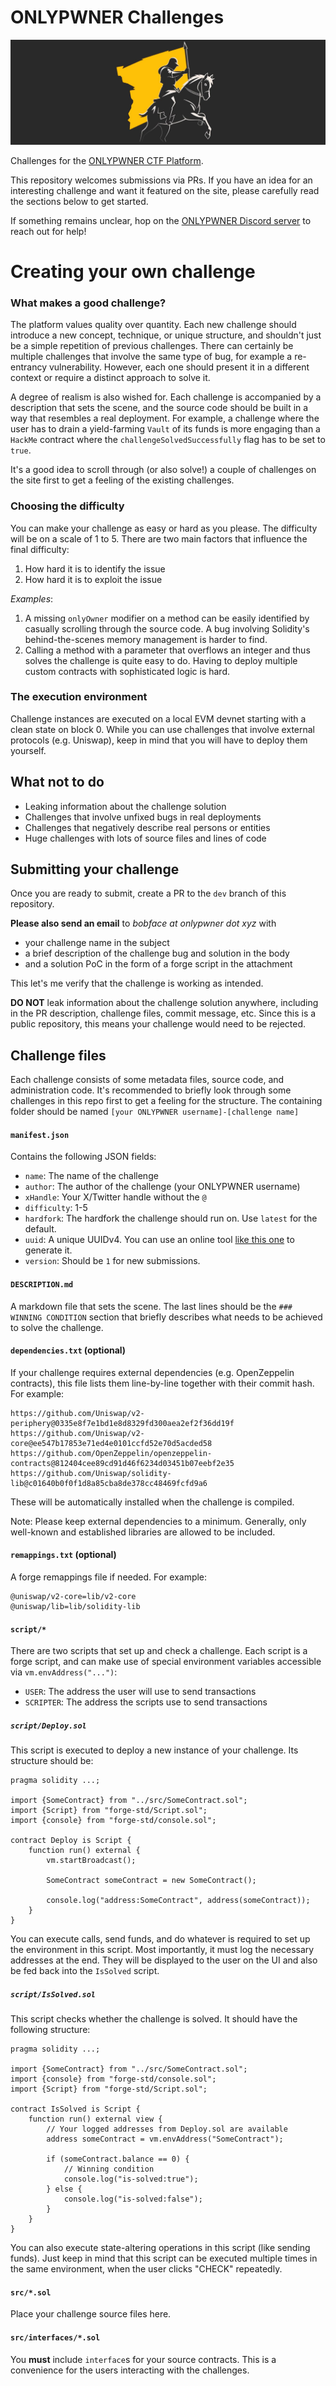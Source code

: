 # ONLYPWNER Challenges

![Banner](./banner.jpg)

Challenges for the [ONLYPWNER CTF Platform](https://onlypwner.xyz).

This repository welcomes submissions via PRs. If you have an idea for an interesting challenge and want it featured on the site, please carefully read the sections below to get started.

If something remains unclear, hop on the [ONLYPWNER Discord server](https://discord.gg/tukqhC3EUH) to reach out for help!

# Creating your own challenge
### What makes a good challenge?
The platform values quality over quantity. Each new challenge should introduce a new concept, technique, or unique structure, and shouldn't just be a simple repetition of previous challenges. There can certainly be multiple challenges that involve the same type of bug, for example a re-entrancy vulnerability. However, each one should present it in a different context or require a distinct approach to solve it.

A degree of realism is also wished for. Each challenge is accompanied by a description that sets the scene, and the source code should be built in a way that resembles a real deployment. For example, a challenge where the user has to drain a yield-farming `Vault` of its funds is more engaging than a `HackMe` contract where the `challengeSolvedSuccessfully` flag has to be set to `true`.

It's a good idea to scroll through (or also solve!) a couple of challenges on the site first to get a feeling of the existing challenges.

### Choosing the difficulty
You can make your challenge as easy or hard as you please. The difficulty will be on a scale of 1 to 5. There are two main factors that influence the final difficulty:
1. How hard it is to identify the issue
2. How hard it is to exploit the issue

*Examples*:
1. A missing `onlyOwner` modifier on a method can be easily identified by casually scrolling through the source code. A bug involving Solidity's behind-the-scenes memory management is harder to find.
2. Calling a method with a parameter that overflows an integer and thus solves the challenge is quite easy to do. Having to deploy multiple custom contracts with sophisticated logic is hard.

### The execution environment
Challenge instances are executed on a local EVM devnet starting with a clean state on block 0. While you can use challenges that involve external protocols (e.g. Uniswap), keep in mind that you will have to deploy them yourself. 

## What not to do
- Leaking information about the challenge solution
- Challenges that involve unfixed bugs in real deployments
- Challenges that negatively describe real persons or entities
- Huge challenges with lots of source files and lines of code

## Submitting your challenge
Once you are ready to submit, create a PR to the `dev` branch of this repository. 

**Please also send an email** to *bobface at onlypwner dot xyz* with
- your challenge name in the subject
- a brief description of the challenge bug and solution in the body
- and a solution PoC in the form of a forge script in the attachment

This let's me verify that the challenge is working as intended.

**DO NOT** leak information about the challenge solution anywhere, including in the PR description, challenge files, commit message, etc. Since this is a public repository, this means your challenge would need to be rejected.


## Challenge files
Each challenge consists of some metadata files, source code, and administration code. It's recommended to briefly look through some challenges in this repo first to get a feeling for the structure. The containing folder should be named `[your ONLYPWNER username]-[challenge name]`

#### `manifest.json`
Contains the following JSON fields:
- `name`: The name of the challenge
- `author`: The author of the challenge (your ONLYPWNER username)
- `xHandle`: Your X/Twitter handle without the `@`
- `difficulty`: 1-5
- `hardfork`: The hardfork the challenge should run on. Use `latest` for the default.
- `uuid`: A unique UUIDv4. You can use an online tool [like this one](https://www.uuidgenerator.net/version4) to generate it.
- `version`: Should be `1` for new submissions.

#### `DESCRIPTION.md`
A markdown file that sets the scene. The last lines should be the `### WINNING CONDITION` section that briefly describes what needs to be achieved to solve the challenge.

#### `dependencies.txt` (optional)
If your challenge requires external dependencies (e.g. OpenZeppelin contracts), this file lists them line-by-line together with their commit hash. For example: 
```
https://github.com/Uniswap/v2-periphery@0335e8f7e1bd1e8d8329fd300aea2ef2f36dd19f
https://github.com/Uniswap/v2-core@ee547b17853e71ed4e0101ccfd52e70d5acded58
https://github.com/OpenZeppelin/openzeppelin-contracts@812404cee89cd91d46f6234d03451b07eebf2e35
https://github.com/Uniswap/solidity-lib@c01640b0f0f1d8a85cba8de378cc48469fcfd9a6
```

These will be automatically installed when the challenge is compiled. 

Note: Please keep external dependencies to a minimum. Generally, only well-known and established libraries are allowed to be included.

#### `remappings.txt` (optional)
A forge remappings file if needed. For example:
```
@uniswap/v2-core=lib/v2-core
@uniswap/lib=lib/solidity-lib
```

#### `script/*`
There are two scripts that set up and check a challenge. Each script is a forge script, and can make use of special environment variables accessible via `vm.envAddress("...")`:
- `USER`: The address the user will use to send transactions
- `SCRIPTER`: The address the scripts use to send transactions

##### `script/Deploy.sol`
This script is executed to deploy a new instance of your challenge. Its structure should be:
```
pragma solidity ...;

import {SomeContract} from "../src/SomeContract.sol";
import {Script} from "forge-std/Script.sol";
import {console} from "forge-std/console.sol";

contract Deploy is Script {
    function run() external {
        vm.startBroadcast();

        SomeContract someContract = new SomeContract();

        console.log("address:SomeContract", address(someContract));
    }
}
```

You can execute calls, send funds, and do whatever is required to set up the environment in this script. Most importantly, it must log the necessary  addresses at the end. They will be displayed to the user on the UI and also be fed back into the `IsSolved` script.

##### `script/IsSolved.sol`
This script checks whether the challenge is solved. It should have the following structure:

```
pragma solidity ...;

import {SomeContract} from "../src/SomeContract.sol";
import {console} from "forge-std/console.sol";
import {Script} from "forge-std/Script.sol";

contract IsSolved is Script {
    function run() external view {
        // Your logged addresses from Deploy.sol are available
        address someContract = vm.envAddress("SomeContract");

        if (someContract.balance == 0) {
            // Winning condition
            console.log("is-solved:true");
        } else {
            console.log("is-solved:false");
        }
    }
}
```

You can also execute state-altering operations in this script (like sending funds). Just keep in mind that this script can be executed multiple times in the same environment, when the user clicks "CHECK" repeatedly. 

#### `src/*.sol`
Place your challenge source files here. 


#### `src/interfaces/*.sol`
You **must** include `interface`s for your source contracts. This is a convenience for the users interacting with the challenges.
